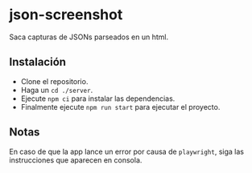 # json-screenshot
Saca capturas de JSONs parseados en un html.

## Instalación
- Clone el repositorio.
- Haga un `cd ./server`.
- Ejecute `npm ci` para instalar las dependencias.
- Finalmente ejecute `npm run start` para ejecutar el proyecto.

## Notas
En caso de que la app lance un error por causa de `playwright`, siga las instrucciones que aparecen en consola.